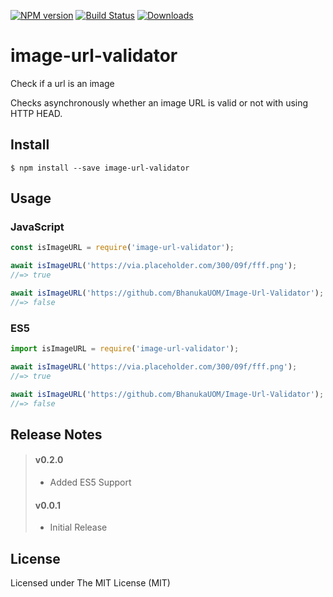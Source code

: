 [![NPM version](https://img.shields.io/npm/v/image-url-validator.svg)](https://www.npmjs.com/package/image-url-validator)
[![Build Status](https://travis-ci.com/BhanukaUOM/Image-Url-Validator.svg?branch=master)](https://travis-ci.com/BhanukaUOM/Image-Url-Validator)
[![Downloads](https://img.shields.io/npm/dm/image-url-validator.svg)](https://www.npmjs.com/package/image-url-validator)

# image-url-validator

Check if a url is an image

Checks asynchronously whether an image URL is valid or not with using HTTP HEAD.


## Install

```
$ npm install --save image-url-validator
```


## Usage

### JavaScript
```js
const isImageURL = require('image-url-validator');

await isImageURL('https://via.placeholder.com/300/09f/fff.png');
//=> true

await isImageURL('https://github.com/BhanukaUOM/Image-Url-Validator');
//=> false
```

### ES5
```js
import isImageURL = require('image-url-validator');

await isImageURL('https://via.placeholder.com/300/09f/fff.png');
//=> true

await isImageURL('https://github.com/BhanukaUOM/Image-Url-Validator');
//=> false
```

## Release Notes

> #### v0.2.0
> 
> -  Added ES5 Support
>
>
> #### v0.0.1
> 
> -  Initial Release
>


## License

Licensed under The MIT License (MIT)